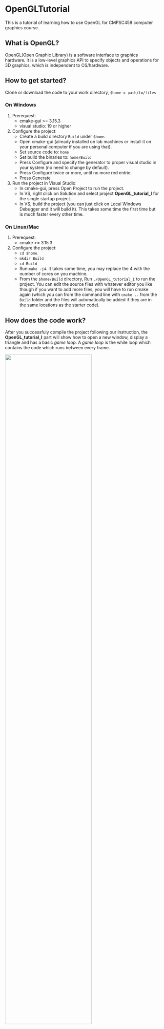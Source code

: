 # OpenGLTutorial
This is a tutorial of learning how to use OpenGL for CMPSC458 computer graphics course.
## What is OpenGL?
OpenGL(Open Graphic Library) is a software interface to graphics hardware.
It is a low-level graphics API to specify objects and operations for 3D graphics, which is independent to OS/hardware.
## How to get started?
Clone or download the code to your work directory, `$home = path/to/files`
### On Windows
1. Prerequest: 
    - cmake-gui >= 3.15.3
    - visual studio: 19 or higher
2. Configure the project:
    - Create a build directory `Build` under `$home`.
    - Open cmake-gui (already installed on lab machines or install it on your personal computer if you are using that).
    - Set source code to: `home`
    - Set build the binaries to: `home/Build`
    - Press Configure and specify the generator to proper visual studio in your system (no need to change by default).
    - Press Configure twice or more, until no more red entrie.
    - Press Generate
3. Run the project in Visual Studio:
    - In cmake-gui, press Open Project to run the project.
    - In VS, right click on Solution and select project **OpenGL_tutorial_I** for the single startup project.
    - In VS, build the project (you can just click on Local Windows Debugger and it will build it). This takes some time the first time but is much faster every other
time.
  
### On Linux/Mac 
1. Prerequest:
    - cmake >= 3.15.3
2. Configure the project:
    - `cd $home`.
    - `mkdir Build`
    - `cd Build`
    - Run `make -j4`. It takes some time, you may replace the 4 with the number of cores on you machine.
    - From the `$home/Build` directory, Run `./OpenGL_tutorial_I` to run the project. You can edit the source files with whatever editor you like though if you want to add
more files, you will have to run cmake again (which you can from the command line with `cmake ..` from the `Build` folder and the files will automatically be added if they are in the same locations as the starter code).

## How does the code work?
After you successfuly compile the project following our instruction, the **OpenGL_tutorial_I** part will show how to open a new window, display a triangle and has a basic *game loop*. A *game loop* is the while loop which contains the code which runs between every frame.

<img src='https://github.com/Alexis97/OpenGLTutorial/blob/master/Figures/demo.png' width=75%>

So now let's go deeper to the code and see what each functional part works.
### Initialization
In the main function, we firstly initialize and configure **glfw**.
**glfw** is a lightweight utility library for OpenGL. It implements simple windowing API for OpenGL, and provide callback driven event processing of display, keyboard, mouse, controllers, etc.
``
glfwInit();
``
This initial function is called for every OpenGL program.

### Create the window
We then create the window by using `glfwCreateWindow` function like this: 
```
GLFWwindow* window = glfwCreateWindow(SCR_WIDTH, SCR_HEIGHT, "OpenGL Session I", NULL, NULL);
```
The parameters of ``glfwCreateWindow`` are: width, height, window name, monitor (nullptr usually) and share (nullptr usually).

### Build and compile the shader
We will not cover much this part so far. We will go back to discuss more about vertex and fragment shader in the third Ray Tracing project. 
What you need to know now is that at least vertex and fragment shaders are required to set up if we want to do some rendering, and shader is written in the shader language GLSL (OpenGL Shading Language).
Here we only compile very simple vertex and fragment shaders.

- Vertex shader
```
#version 330 core
layout (location = 0) in vec3 aPos;

void main()
{
    gl_Position = vec4(aPos.x, aPos.y, aPos.z, 1.0);
}
```
The vertex shader converts each 3D coordinate of a vertex into vec4 of (x, y, z, w) in which *w* is called perspective division. We will cover this part in matrix transformation lectures.

- Fragment Shader
```
#version 330 core
out vec4 FragColor;

void main()
{
    FragColor = vec4(1.0f, 0.5f, 0.2f, 1.0f);
} 
```
Here the fragment shader simply defines the final color output in vec4 of (red, green, blue, alpha value).

### Vertex Input
The pipeline of rendering on an OpenGL/GLFW program is shown below.
<img src='https://github.com/Alexis97/OpenGLTutorial/blob/master/Figures/renderPipeline.jpg' width=75%>

1. Vertex data

    We firstly define the vertex data. As a tutorial example, we define 3 vertices of a triangle in a float-type array:
    ```
    float vertices[] = {
        -0.5f, -0.5f, 0.0f, // left  
        0.5f, -0.5f, 0.0f, // right 
        0.0f,  0.5f, 0.0f  // top   
    };
    ```
    Every three elements in this array indicates the ``x,y,z`` coordinate of a vertex.

2. Creating Vertex Buffer Object (VBO)

    *VBO* (Vertex Buffer Object) sets up a buffer to send data to the GPU.
    The *VBO* is created by setting an unsigned int value to refer to it later:
    ```
    unsigned int VBO; \\Vertex Buffer Object ID
    glGenBuffers(1, &VBO); \\Generate Buffer
    ```
    We then bind the buffer with *VBO* and buffer the data to *VBO*:
    ```
    glBindBuffer(GL_ARRAY_BUFFER, VBO); \\Bind Buffer with VBO
    glBufferData(GL_ARRAY_BUFFER, sizeof(vertices), vertices, GL_STATIC_DRAW); \\Send data to the buffer
    ```
    Here ``GL_ARRAY_BUFFER`` indicates the data type, and ``GL_STATIC_DRAW`` indicates how the GPU will treat the data. These two parameters will remain unchanged.

3. Creating Vertex Array Object (VAO)

    Once we have the buffer, we need to tell OpenGL how to interpret the buffer.
    The relationship of *VBO* and *VAO* (Vertex Array Object) is shown below:
    <img src='https://github.com/Alexis97/OpenGLTutorial/blob/master/Figures/relation_VAO_VBO.jpg' width=75%>
    
    Similar to *VBO* initialization:
    ```
    unsigned int VAO; \\Vertex Array Object ID
    glGenVertexArrays(1, &VAO); \\Generate Vertex Array
    ```
    We then bind the vertex array:
    ```
    glBindVertexArray(VAO);
    ```
    *VAO* creates “attributes points” which tell OpenGL how to parse the data.
    ```
    glVertexAttribPointer(0, 3, GL_FLOAT, GL_FALSE, 3 * sizeof(float), (void*)0);
    ```
    The parameters of ``glVertexAttribPointer`` are:
    - Location
    - Number of Components
    - Type
    - Normalize Data
    - Stride to next element in array
    - Starting Position of element

    Hence, here `3` indicates that each vertex is composed of 3 float type values. `3 * sizeof(float)`  indicates the stride to next vertex is the size of each vertex element, since the vertices are stored in a list. 
    <img src='https://github.com/Alexis97/OpenGLTutorial/blob/master/Figures/vertexAttribPointer.jpg' width=75%>

### Game Loop
The game loop is where we run the application.
1. Set background color
    
    - We set the background color by:
    ``glClearColor(0.2f, 0.3f, 0.3f, 1.0f);``
    , which specifies the red, green, blue, and alpha values.
    
    - Then clear any previous data in buffer:
    ``glClear(GL_COLOR_BUFFER_BIT);``

2. Draw our first triangle

    - We need to define how to render:
    ``glUseProgram(shaderProgram);``
    , which we will skip now and learn in next session.
    
    - Tell which data to use:
    ``glBindVertexArray(VAO);``
    
    - Draw object:
    ``glDrawArrays(GL_TRIANGLES, 0, 3);``
    , in which the parameters are:
        - Mode: Specifies what kind of primitives to render.
        - Starting index
        - Number of indices to be rendered
        
    In this example, `GL_TRIANGLES` tells the function to draw lines between every three points. It starts from the beginning of VAO and renders 3 vertices.
    Although `GL_TRIANGLES` is the easiest and most commonly used, there are other kinds of primitives, including points, lines, polygons, etc.
    
    <img src='https://github.com/Alexis97/OpenGLTutorial/blob/master/Figures/shape_1.jpg' width=75%>
    <img src='https://github.com/Alexis97/OpenGLTutorial/blob/master/Figures/shape_2.jpg' width=75%>
    <img src='https://github.com/Alexis97/OpenGLTutorial/blob/master/Figures/shape_3.jpg' width=75%>

3. Check and call events and swap the buffers
    ```
    glfwSwapBuffers(window);
    glfwPollEvents();
    ```
    These two functions are called at the end of each loop, to swap the buffer and see if any keys were pressed since the last loop.

## Practice
Till now hope you have learnt the basic struture of an OpenGL program, and got familiar with these basic variables and functions.
As a practice, could you:
- Create a Second Triangle. 

    You need to add more vertices, and change ``glDrawArrays`` to load 6 (instead of 3) vertices

- Create a rectangle by combining the two triangles.

    Bonus: you may consider using *EBO* (Element Buffer Objects) which is a better solution that store only the unique vertices and then specify the order at which we want to draw these vertices in.
    Learn how to use it by yourself from <https://learnopengl.com/Getting-started/Hello-Triangle>.
    
- Change the color of the triangles.

    Hint: Think of where the color comes from?
    
    Bonus: What if we want to specify different colors for each triangle?

## Acknowledgement
Thanks to <https://learnopengl.com/> for providing fantastic figures and tutorials for beginners.

Thanks to <https://github.com/Polytonic/Glitter/tree/master/Glitter> which for providing the shell for the tutorial code.
